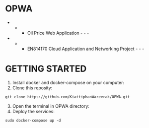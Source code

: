 # OPWA
- - - Oil Price Web Application - - -
- - - EN814170  Cloud Application and Networking Project - - -

# GETTING STARTED
1) Install docker and docker-compose on your computer:
2) Clone this reposity:
```
git clone https://github.com/KiattiphanWareerak/OPWA.git
```
3) Open the terminal in OPWA directory:
4) Deploy the services:
```
sudo docker-compose up -d
```
